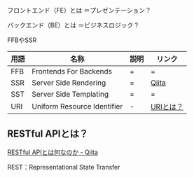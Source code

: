 
フロントエンド（FE）とは
＝プレゼンテーション？

バックエンド（BE）とは
＝ビジネスロジック？

FFBやSSR

用語|名称|説明|リンク
--|--|--|--
FFB|Frontends For Backends|=|=
SSR|Server Side Rendering|=|[Qiita](https://qiita.com/kimizuy/items/d33420330479f8c85449#ssr-13)
SST|Server Side Templating|=|=
URI|Uniform Resource Identifier|-|[URIとは？](https://ferret-plus.com/4637#:~:text=URI%E3%81%AF%E3%80%8CUniform%20Resource%20Identifier,%E3%81%AE%E7%B7%8F%E7%A7%B0%E3%81%8CURI%E3%81%A7%E3%81%99%E3%80%82)


## RESTful APIとは？

[RESTful APIとは何なのか - Qiita](https://qiita.com/NagaokaKenichi/items/0647c30ef596cedf4bf2)

REST：Representational State Transfer